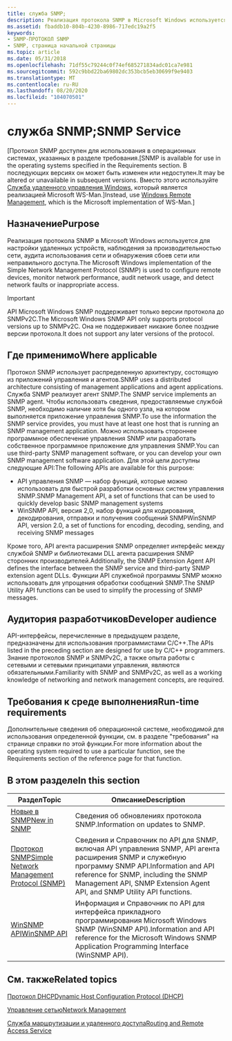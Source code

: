 ```yaml
---
title: служба SNMP;
description: Реализация протокола SNMP в Microsoft Windows используется для настройки удаленных устройств, наблюдения за производительностью сети, аудита использования сети и обнаружения сбоев сети или неправильного доступа. Важно! API Microsoft Windows SNMP поддерживает только версии протокола до SNMPv2C. Она не поддерживает никакие более поздние версии протокола.
ms.assetid: fbaddb10-804b-4230-8986-717edc19a2f5
keywords:
- SNMP-ПРОТОКОЛ SNMP
- SNMP, страница начальной страницы
ms.topic: article
ms.date: 05/31/2018
ms.openlocfilehash: 71df55c79244c0f74ef685271834adc01ca7e981
ms.sourcegitcommit: 592c9bbd22ba69802dc353bcb5eb30699f9e9403
ms.translationtype: MT
ms.contentlocale: ru-RU
ms.lasthandoff: 08/20/2020
ms.locfileid: "104070501"
---
```

# <a name="snmp-service"></a><span data-ttu-id="6db7d-106">служба SNMP;</span><span class="sxs-lookup"><span data-stu-id="6db7d-106">SNMP Service</span></span>

<span data-ttu-id="6db7d-107">\[Протокол SNMP доступен для использования в операционных системах, указанных в разделе требования.</span><span class="sxs-lookup"><span data-stu-id="6db7d-107">\[SNMP is available for use in the operating systems specified in the Requirements section.</span></span> <span data-ttu-id="6db7d-108">В последующих версиях он может быть изменен или недоступен.</span><span class="sxs-lookup"><span data-stu-id="6db7d-108">It may be altered or unavailable in subsequent versions.</span></span> <span data-ttu-id="6db7d-109">Вместо этого используйте [Служба удаленного управления Windows](/windows/desktop/WinRM/portal), который является реализацией Microsoft WS-Man.\]</span><span class="sxs-lookup"><span data-stu-id="6db7d-109">Instead, use [Windows Remote Management](/windows/desktop/WinRM/portal), which is the Microsoft implementation of WS-Man.\]</span></span>

## <a name="purpose"></a><span data-ttu-id="6db7d-110">Назначение</span><span class="sxs-lookup"><span data-stu-id="6db7d-110">Purpose</span></span>

<span data-ttu-id="6db7d-111">Реализация протокола SNMP в Microsoft Windows используется для настройки удаленных устройств, наблюдения за производительностью сети, аудита использования сети и обнаружения сбоев сети или неправильного доступа.</span><span class="sxs-lookup"><span data-stu-id="6db7d-111">The Microsoft Windows implementation of the Simple Network Management Protocol (SNMP) is used to configure remote devices, monitor network performance, audit network usage, and detect network faults or inappropriate access.</span></span>

> [!IMPORTANT]
> <span data-ttu-id="6db7d-112">API Microsoft Windows SNMP поддерживает только версии протокола до SNMPv2C.</span><span class="sxs-lookup"><span data-stu-id="6db7d-112">The Microsoft Windows SNMP API only supports protocol versions up to SNMPv2C.</span></span> <span data-ttu-id="6db7d-113">Она не поддерживает никакие более поздние версии протокола.</span><span class="sxs-lookup"><span data-stu-id="6db7d-113">It does not support any later versions of the protocol.</span></span>

 

## <a name="where-applicable"></a><span data-ttu-id="6db7d-114">Где применимо</span><span class="sxs-lookup"><span data-stu-id="6db7d-114">Where applicable</span></span>

<span data-ttu-id="6db7d-115">Протокол SNMP использует распределенную архитектуру, состоящую из приложений управления и агентов.</span><span class="sxs-lookup"><span data-stu-id="6db7d-115">SNMP uses a distributed architecture consisting of management applications and agent applications.</span></span> <span data-ttu-id="6db7d-116">Служба SNMP реализует агент SNMP.</span><span class="sxs-lookup"><span data-stu-id="6db7d-116">The SNMP service implements an SNMP agent.</span></span> <span data-ttu-id="6db7d-117">Чтобы использовать сведения, предоставляемые службой SNMP, необходимо наличие хотя бы одного узла, на котором выполняется приложение управления SNMP.</span><span class="sxs-lookup"><span data-stu-id="6db7d-117">To use the information the SNMP service provides, you must have at least one host that is running an SNMP management application.</span></span> <span data-ttu-id="6db7d-118">Можно использовать стороннее программное обеспечение управления SNMP или разработать собственное программное приложение для управления SNMP.</span><span class="sxs-lookup"><span data-stu-id="6db7d-118">You can use third-party SNMP management software, or you can develop your own SNMP management software application.</span></span> <span data-ttu-id="6db7d-119">Для этой цели доступны следующие API:</span><span class="sxs-lookup"><span data-stu-id="6db7d-119">The following APIs are available for this purpose:</span></span>

-   <span data-ttu-id="6db7d-120">API управления SNMP — набор функций, которые можно использовать для быстрой разработки основных систем управления SNMP.</span><span class="sxs-lookup"><span data-stu-id="6db7d-120">SNMP Management API, a set of functions that can be used to quickly develop basic SNMP management systems</span></span>
-   <span data-ttu-id="6db7d-121">WinSNMP API, версия 2,0, набор функций для кодирования, декодирования, отправки и получения сообщений SNMP</span><span class="sxs-lookup"><span data-stu-id="6db7d-121">WinSNMP API, version 2.0, a set of functions for encoding, decoding, sending, and receiving SNMP messages</span></span>

<span data-ttu-id="6db7d-122">Кроме того, API агента расширения SNMP определяет интерфейс между службой SNMP и библиотеками DLL агента расширения SNMP сторонних производителей.</span><span class="sxs-lookup"><span data-stu-id="6db7d-122">Additionally, the SNMP Extension Agent API defines the interface between the SNMP service and third-party SNMP extension agent DLLs.</span></span> <span data-ttu-id="6db7d-123">Функции API служебной программы SNMP можно использовать для упрощения обработки сообщений SNMP.</span><span class="sxs-lookup"><span data-stu-id="6db7d-123">The SNMP Utility API functions can be used to simplify the processing of SNMP messages.</span></span>

## <a name="developer-audience"></a><span data-ttu-id="6db7d-124">Аудитория разработчиков</span><span class="sxs-lookup"><span data-stu-id="6db7d-124">Developer audience</span></span>

<span data-ttu-id="6db7d-125">API-интерфейсы, перечисленные в предыдущем разделе, предназначены для использования программистами C/C++.</span><span class="sxs-lookup"><span data-stu-id="6db7d-125">The APIs listed in the preceding section are designed for use by C/C++ programmers.</span></span> <span data-ttu-id="6db7d-126">Знание протоколов SNMP и SNMPv2C, а также опыта работы с сетевыми и сетевыми принципами управления, являются обязательными.</span><span class="sxs-lookup"><span data-stu-id="6db7d-126">Familiarity with SNMP and SNMPv2C, as well as a working knowledge of networking and network management concepts, are required.</span></span>

## <a name="run-time-requirements"></a><span data-ttu-id="6db7d-127">Требования к среде выполнения</span><span class="sxs-lookup"><span data-stu-id="6db7d-127">Run-time requirements</span></span>

<span data-ttu-id="6db7d-128">Дополнительные сведения об операционной системе, необходимой для использования определенной функции, см. в разделе "требования" на странице справки по этой функции.</span><span class="sxs-lookup"><span data-stu-id="6db7d-128">For more information about the operating system required to use a particular function, see the Requirements section of the reference page for that function.</span></span>

## <a name="in-this-section"></a><span data-ttu-id="6db7d-129">В этом разделе</span><span class="sxs-lookup"><span data-stu-id="6db7d-129">In this section</span></span>



| <span data-ttu-id="6db7d-130">Раздел</span><span class="sxs-lookup"><span data-stu-id="6db7d-130">Topic</span></span>                                                                                                | <span data-ttu-id="6db7d-131">Описание</span><span class="sxs-lookup"><span data-stu-id="6db7d-131">Description</span></span>                                                                                                                                     |
|------------------------------------------------------------------------------------------------------|-------------------------------------------------------------------------------------------------------------------------------------------------|
| [<span data-ttu-id="6db7d-132">Новые в SNMP</span><span class="sxs-lookup"><span data-stu-id="6db7d-132">New in SNMP</span></span>](new-in-snmp.md)<br/>                                                            | <span data-ttu-id="6db7d-133">Сведения об обновлениях протокола SNMP.</span><span class="sxs-lookup"><span data-stu-id="6db7d-133">Information on updates to SNMP.</span></span><br/>                                                                                                      |
| [<span data-ttu-id="6db7d-134">Протокол SNMP</span><span class="sxs-lookup"><span data-stu-id="6db7d-134">Simple Network Management Protocol (SNMP)</span></span>](simple-network-management-protocol-snmp-.md)<br/> | <span data-ttu-id="6db7d-135">Сведения и Справочник по API для SNMP, включая API управления SNMP, API агента расширения SNMP и служебную программу SNMP API.</span><span class="sxs-lookup"><span data-stu-id="6db7d-135">Information and API reference for SNMP, including the SNMP Management API, SNMP Extension Agent API, and SNMP Utility API functions.</span></span><br/> |
| [<span data-ttu-id="6db7d-136">WinSNMP API</span><span class="sxs-lookup"><span data-stu-id="6db7d-136">WinSNMP API</span></span>](snmp-reference.md)<br/>                                                         | <span data-ttu-id="6db7d-137">Информация и Справочник по API для интерфейса прикладного программирования Microsoft Windows SNMP (WinSNMP API).</span><span class="sxs-lookup"><span data-stu-id="6db7d-137">Information and API reference for the Microsoft Windows SNMP Application Programming Interface (WinSNMP API).</span></span> <br/>                       |



 

## <a name="related-topics"></a><span data-ttu-id="6db7d-138">См. также</span><span class="sxs-lookup"><span data-stu-id="6db7d-138">Related topics</span></span>

<dl> <dt>

[<span data-ttu-id="6db7d-139">Протокол DHCP</span><span class="sxs-lookup"><span data-stu-id="6db7d-139">Dynamic Host Configuration Protocol (DHCP)</span></span>](/previous-versions/windows/desktop/dhcp/dhcp-start-page)
</dt> <dt>

[<span data-ttu-id="6db7d-140">Управление сетью</span><span class="sxs-lookup"><span data-stu-id="6db7d-140">Network Management</span></span>](/windows/desktop/NetMgmt/network-management)
</dt> <dt>

[<span data-ttu-id="6db7d-141">Служба маршрутизации и удаленного доступа</span><span class="sxs-lookup"><span data-stu-id="6db7d-141">Routing and Remote Access Service</span></span>](/windows/desktop/RRAS/portal)
</dt> </dl>

 

